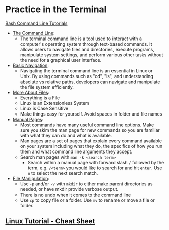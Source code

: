 # Practice in the Terminal

[Bash Command Line Tutorials](https://ryanstutorials.net/linuxtutorial/)

- [The Command Line](https://ryanstutorials.net/linuxtutorial/commandline.php):
  - The terminal command line is a tool used to interact with a computer's operating system through text-based commands. It allows users to navigate files and directories, execute programs, manipulate system settings, and perform various other tasks without the need for a graphical user interface.
- [Basic Navigation](https://ryanstutorials.net/linuxtutorial/navigation.php):
  - Navigating the terminal command line is an essential in Linux or Unix. By using commands such as "cd", "ls", and understanding absolute vs relative paths, developers can navigate and manipulate the file system efficiently.
- [More About Files](https://ryanstutorials.net/linuxtutorial/aboutfiles.php):
  - Everything is a File
  - Linux is an Extensionless System
  - Linux is Case Sensitive
  - Make things easy for yourself. Avoid spaces in folder and file names
- [Manual Pages](https://ryanstutorials.net/linuxtutorial/manual.php):
  - Most commands have many useful command line options. Make sure you skim the man page for new commands so you are familiar with what they can do and what is available.
  - Man pages are a set of pages that explain every command available on your system including what they do, the specifics of how you run them and what command line arguments they accept.
  - Search man pages with `man -k <search term>`
    - Search within a manual page with forward slash `/` followed by the term, e.g. `/<term>` you would like to search for and hit `enter`. Use `n` to select the next search match.
- [File Manipulation](https://ryanstutorials.net/linuxtutorial/filemanipulation.php):
  - Use `-p` and/or `-v` with `mkdir` to either make parent directories as needed, or have mkdir provide verbose output.
  - There is no undo when it comes to the command line
  - Use `cp` to copy file or a folder. Use `mv` to rename or move a file or folder.

## [Linux Tutorial - Cheat Sheet](https://ryanstutorials.net/linuxtutorial/cheatsheet.php)
